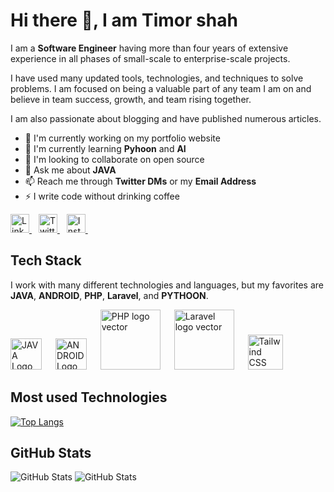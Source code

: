 # Hi there 👋, I am Timor shah 

I am a **Software Engineer**  having more than four years of extensive experience in all phases of small-scale to enterprise-scale projects.

I have used many updated tools, technologies, and techniques to solve problems. I am focused on being a valuable part of any team I am on and believe in team success, growth, and team rising together.

I am also passionate about blogging and have published numerous articles.

- 🔭 I'm currently working on my portfolio website
- 🌱 I'm currently learning **Pyhoon** and **AI**
- 👯 I'm looking to collaborate on open source
- 💬 Ask me about **JAVA**
- 📫 Reach me through **Twitter DMs** or my **Email Address**
- ⚡ I write code without drinking coffee


<a href="https://www.linkedin.com/in/t%C4%B1morshah-tahib/">
  <img src="https://cdn.worldvectorlogo.com/logos/linkedin-icon-2.svg" title="LinkedIn" alt="Linkedin Account" width="30" />
</a> &ensp;
<a href="https://twitter.com/timorshahtahib">
  <img src="https://cdn.worldvectorlogo.com/logos/twitter-3.svg" title="Twitter" alt="Twitter Account" width="30" />
</a> &ensp;
<a href="https://www.instagram.com/timorshah_tahib">
  <img src="https://cdn.worldvectorlogo.com/logos/instagram-5.svg" title="Instagram" alt="Instagram Account" width="30" />
</a> &ensp;

<br>

## Tech Stack
 
I work with many different technologies and languages, but my favorites are **JAVA**, **ANDROID**, **PHP**, **Laravel**, and **PYTHOON**.

<img src="https://cdn.worldvectorlogo.com/logos/java-4.svg" title="JAVA" alt="JAVA Logo" width="50" /> &emsp;
<img src="https://cdn.worldvectorlogo.com/logos/android.svg" title="ANDROID" alt="ANDROID Logo" width="50" /> &emsp;
<img  src="https://cdn.worldvectorlogo.com/logos/php-1.svg" alt="PHP logo vector" width="96" /> &emsp;
<img class="larger" src="https://cdn.worldvectorlogo.com/logos/laravel-1.svg" alt="Laravel logo vector" width="96" /> &emsp;
<img src="https://cdn.worldvectorlogo.com/logos/python-5.svg" title="Pythonn" alt="Tailwind CSS Logo" width="56" /> &emsp;


## Most used Technologies 


[![Top Langs](https://github-readme-stats.vercel.app/api/top-langs/?username=timorshahtahib&layout=compact)](https://github.com/anuraghazra/github-readme-stats)
## GitHub Stats

<img src="https://github-readme-stats.vercel.app/api?username=timorshahtahib&show_icons=true&theme=dracula" alt="GitHub Stats" />
<img src="https://github-readme-streak-stats.herokuapp.com?user=timorshahtahib&theme=dracula&date_format=M%20j%5B%2C%20Y%5D" alt="GitHub Stats" />
